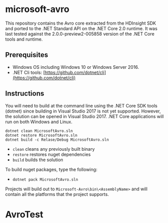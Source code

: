 <!--
Licensed to the Apache Software Foundation (ASF) under one
or more contributor license agreements.  See the NOTICE file
distributed with this work for additional information
regarding copyright ownership.  The ASF licenses this file
to you under the Apache License, Version 2.0 (the
"License"); you may not use this file except in compliance
with the License.  You may obtain a copy of the License at

http://www.apache.org/licenses/LICENSE-2.0

Unless required by applicable law or agreed to in writing,
software distributed under the License is distributed on an
"AS IS" BASIS, WITHOUT WARRANTIES OR CONDITIONS OF ANY
KIND, either express or implied.  See the License for the
specific language governing permissions and limitations
under the License.
-->

# microsoft-avro

This repository contains the Avro core extracted from the HDInsight SDK and
ported to the .NET Standard API on the .NET Core 2.0 runtime. It was last
tested against the 2.0.0-preview2-005858 version of the .NET Core tools and
runtime.

Prerequisites
-------------

  * Windows OS including Windows 10 or Windows Server 2016.
  * .NET Cli tools: [https://github.com/dotnet/cli](https://github.com/dotnet/cli)


Instructions
------------

You will need to build at the command line using the .NET Core SDK tools (dotnet)
since building in Visual Studio 2017 is not yet supported. However, the solution
can be opened in Visual Studio 2017. .NET Core applications will run on both
Windows and Linux.

    dotnet clean MicrosoftAvro.sln
    dotnet restore MicrosoftAvro.sln
    dotnet build -c Relase/Debug MicrosoftAvro.sln

 * `clean` cleans any previously built binary
 * `restore` restores nuget dependencies
 * `build` builds the solution

To build nuget packages, type the following:

 * `dotnet pack MicrosoftAvro.sln`

Projects will build out to `Microsoft-Avro\bin\<AssemblyName>` and will contain
all the platforms that the project supports.
# AvroTest
